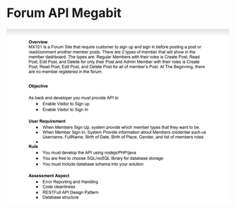 # Forum API Megabit

<p align="center">
  <img src=".docs/case_description.png" alt="case image">
</p>